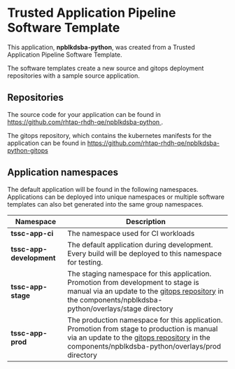 # Trusted Application Pipeline Software Template

This application, **npblkdsba-python**, was created from a Trusted Application Pipeline Software Template.

The software templates create a new source and gitops deployment repositories with a sample source application. 

## Repositories

The source code for your application can be found in [https://github.com/rhtap-rhdh-qe/npblkdsba-python ](https://github.com/rhtap-rhdh-qe/npblkdsba-python ).
 
The gitops repository, which contains the kubernetes manifests for the application can be found in 
[https://github.com/rhtap-rhdh-qe/npblkdsba-python-gitops ](https://github.com/rhtap-rhdh-qe/npblkdsba-python-gitops ) 

## Application namespaces 

The default application will be found in the following namespaces. Applications can be deployed into unique namespaces or multiple software templates can also bet generated into the same group namespaces.  

|  Namespace   |  Description   |  
| -------- | -------- |
| **tssc-app-ci** | The namespace used for CI workloads |
| **tssc-app-development** | The default application during development. Every build will be deployed to this namespace for testing. |
| **tssc-app-stage** | The staging namespace for this application. Promotion from development to stage is manual via an update to the [gitops repository](https://github.com/rhtap-rhdh-qe/npblkdsba-python-gitops ) in the components/npblkdsba-python/overlays/stage directory |
| **tssc-app-prod** | The production namespace for this application. Promotion from stage to production is manual via an update to the [gitops repository](https://github.com/rhtap-rhdh-qe/npblkdsba-python-gitops ) in the components/npblkdsba-python/overlays/prod directory |